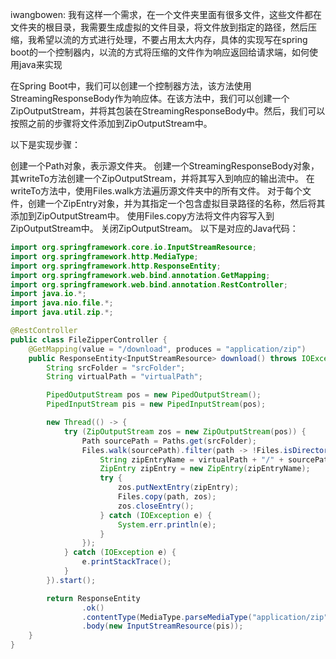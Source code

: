 iwangbowen: 我有这样一个需求，在一个文件夹里面有很多文件，这些文件都在文件夹的根目录，我需要生成虚拟的文件目录，将文件放到指定的路径，然后压缩，我希望以流的方式进行处理，不要占用太大内存，具体的实现写在spring boot的一个控制器内，以流的方式将压缩的文件作为响应返回给请求端，如何使用java来实现

在Spring Boot中，我们可以创建一个控制器方法，该方法使用StreamingResponseBody作为响应体。在该方法中，我们可以创建一个ZipOutputStream，并将其包装在StreamingResponseBody中。然后，我们可以按照之前的步骤将文件添加到ZipOutputStream中。

以下是实现步骤：

创建一个Path对象，表示源文件夹。
创建一个StreamingResponseBody对象，其writeTo方法创建一个ZipOutputStream，并将其写入到响应的输出流中。
在writeTo方法中，使用Files.walk方法遍历源文件夹中的所有文件。
对于每个文件，创建一个ZipEntry对象，并为其指定一个包含虚拟目录路径的名称，然后将其添加到ZipOutputStream中。
使用Files.copy方法将文件内容写入到ZipOutputStream中。
关闭ZipOutputStream。
以下是对应的Java代码：


```java
import org.springframework.core.io.InputStreamResource;
import org.springframework.http.MediaType;
import org.springframework.http.ResponseEntity;
import org.springframework.web.bind.annotation.GetMapping;
import org.springframework.web.bind.annotation.RestController;
import java.io.*;
import java.nio.file.*;
import java.util.zip.*;

@RestController
public class FileZipperController {
    @GetMapping(value = "/download", produces = "application/zip")
    public ResponseEntity<InputStreamResource> download() throws IOException {
        String srcFolder = "srcFolder";
        String virtualPath = "virtualPath";

        PipedOutputStream pos = new PipedOutputStream();
        PipedInputStream pis = new PipedInputStream(pos);

        new Thread(() -> {
            try (ZipOutputStream zos = new ZipOutputStream(pos)) {
                Path sourcePath = Paths.get(srcFolder);
                Files.walk(sourcePath).filter(path -> !Files.isDirectory(path)).forEach(path -> {
                    String zipEntryName = virtualPath + "/" + sourcePath.relativize(path).toString();
                    ZipEntry zipEntry = new ZipEntry(zipEntryName);
                    try {
                        zos.putNextEntry(zipEntry);
                        Files.copy(path, zos);
                        zos.closeEntry();
                    } catch (IOException e) {
                        System.err.println(e);
                    }
                });
            } catch (IOException e) {
                e.printStackTrace();
            }
        }).start();

        return ResponseEntity
                .ok()
                .contentType(MediaType.parseMediaType("application/zip"))
                .body(new InputStreamResource(pis));
    }
}
```
